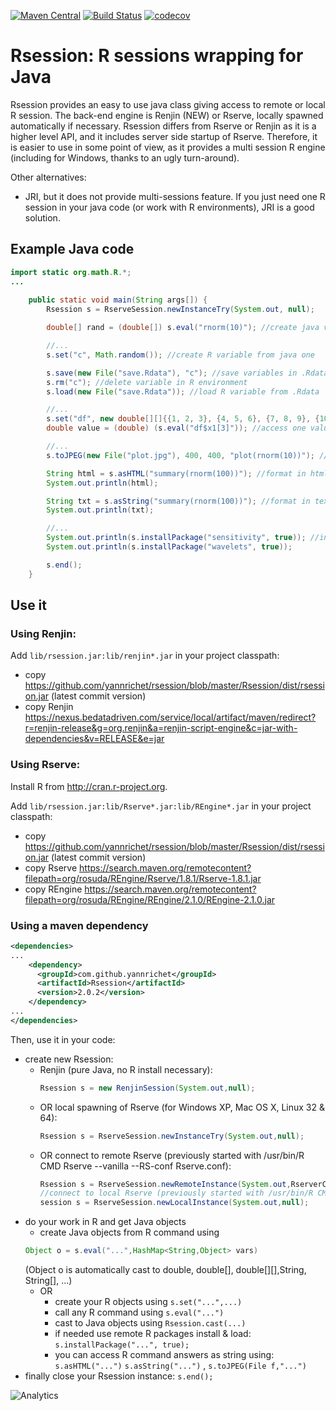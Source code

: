 [![Maven Central](https://maven-badges.herokuapp.com/maven-central/com.github.yannrichet/Rsession/badge.svg)](https://maven-badges.herokuapp.com/maven-central/com.github.yannrichet/Rsession)
[![Build Status](https://travis-ci.org/yannrichet/rsession.png)](https://travis-ci.org/yannrichet/rsession)
[![codecov](https://codecov.io/gh/yannrichet/rsession/branch/master/graph/badge.svg)](https://codecov.io/gh/yannrichet/rsession)

# Rsession: R sessions wrapping for Java #

Rsession provides an easy to use java class giving access to remote or local R session. The back-end engine is Renjin (NEW) or Rserve, locally spawned automatically if necessary.
Rsession differs from Rserve or Renjin as it is a higher level API, and it includes server side startup of Rserve. Therefore, it is easier to use in some point of view, as it provides a multi session R engine (including for Windows, thanks to an ugly turn-around).

Other alternatives:
  * JRI, but it does not provide multi-sessions feature. If you just need one R session in your java code (or work with R environments), JRI is a good solution.

## Example Java code ##
```java
import static org.math.R.*;
...
 
    public static void main(String args[]) {
        Rsession s = RserveSession.newInstanceTry(System.out, null);

        double[] rand = (double[]) s.eval("rnorm(10)"); //create java variable from R command

        //...
        s.set("c", Math.random()); //create R variable from java one

        s.save(new File("save.Rdata"), "c"); //save variables in .Rdata
        s.rm("c"); //delete variable in R environment
        s.load(new File("save.Rdata")); //load R variable from .Rdata

        //...
        s.set("df", new double[][]{{1, 2, 3}, {4, 5, 6}, {7, 8, 9}, {10, 11, 12}}, "x1", "x2", "x3"); //create data frame from given vectors
        double value = (double) (s.eval("df$x1[3]")); //access one value in data frame

        //...
        s.toJPEG(new File("plot.jpg"), 400, 400, "plot(rnorm(10))"); //create jpeg file from R graphical command (like plot)

        String html = s.asHTML("summary(rnorm(100))"); //format in html using R2HTML
        System.out.println(html);

        String txt = s.asString("summary(rnorm(100))"); //format in text
        System.out.println(txt);

        //...
        System.out.println(s.installPackage("sensitivity", true)); //install and load R package
        System.out.println(s.installPackage("wavelets", true));

        s.end();
    }
```
## Use it ##

### Using Renjin: ###

Add `lib/rsession.jar:lib/renjin*.jar` in your project classpath: 
  * copy https://github.com/yannrichet/rsession/blob/master/Rsession/dist/rsession.jar (latest commit version)
  * copy Renjin https://nexus.bedatadriven.com/service/local/artifact/maven/redirect?r=renjin-release&g=org.renjin&a=renjin-script-engine&c=jar-with-dependencies&v=RELEASE&e=jar

### Using Rserve: ###

Install R from http://cran.r-project.org.

Add `lib/rsession.jar:lib/Rserve*.jar:lib/REngine*.jar` in your project classpath: 
  * copy https://github.com/yannrichet/rsession/blob/master/Rsession/dist/rsession.jar (latest commit version)
  * copy Rserve https://search.maven.org/remotecontent?filepath=org/rosuda/REngine/Rserve/1.8.1/Rserve-1.8.1.jar
  * copy REngine https://search.maven.org/remotecontent?filepath=org/rosuda/REngine/REngine/2.1.0/REngine-2.1.0.jar

### Using a maven dependency ###
```xml
<dependencies>
...
    <dependency>
      <groupId>com.github.yannrichet</groupId>
      <artifactId>Rsession</artifactId>
      <version>2.0.2</version>
    </dependency>
...
</dependencies>
```


Then, use it in your code:
  * create new Rsession:
    * Renjin (pure Java, no R install necessary):
      ```java
      Rsession s = new RenjinSession(System.out,null);
      ```
    * OR local spawning of Rserve (for Windows XP, Mac OS X, Linux 32 & 64):
      ```java
      Rsession s = RserveSession.newInstanceTry(System.out,null);
      ```
    * OR connect to remote Rserve (previously started with /usr/bin/R CMD Rserve --vanilla --RS-conf Rserve.conf):
      ```java
      Rsession s = RserveSession.newRemoteInstance(System.out,RserverConf.parse("R://192.168.1.1"));
      //connect to local Rserve (previously started with /usr/bin/R CMD Rserve --vanilla --RS-conf Rserve.conf):
      session s = RserveSession.newLocalInstance(System.out,null); 
      ```
  * do your work in R and get Java objects
    * create Java objects from R command using
    ```java
    Object o = s.eval("...",HashMap<String,Object> vars)
    ```
    (Object o is automatically cast to double, double[], double[][],String, String[], ...)
    * OR
      * create your R objects using `s.set("...",...)`
      * call any R command using `s.eval("...")`
      * cast to Java objects using `Rsession.cast(...)`
      * if needed use remote R packages install & load: `s.installPackage("...", true);`
      * you can access R command answers as string using: `s.asHTML("...")` `s.asString("...")` , `s.toJPEG(File f,"...")` 
  * finally close your Rsession instance: `s.end(); `

![Analytics](https://ga-beacon.appspot.com/UA-109580-20/rsession)
